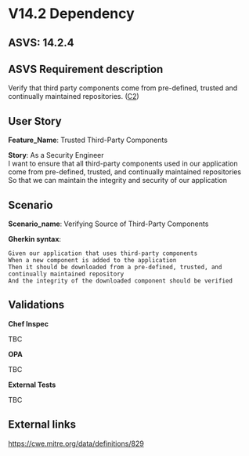 # V14.2 Dependency

## ASVS: 14.2.4

## ASVS Requirement description

Verify that third party components come from pre-defined, trusted
and continually maintained repositories.
([C2](https://owasp.org/www-project-proactive-controls/#div-numbering))

## User Story

**Feature_Name**: Trusted Third-Party Components

**Story**:
As a Security Engineer\
I want to ensure that all third-party components used in our application come from pre-defined,
trusted, and continually maintained repositories\
So that we can maintain the integrity and security of our application

## Scenario

**Scenario_name**: Verifying Source of Third-Party Components

**Gherkin syntax**:

```gherkin
Given our application that uses third-party components
When a new component is added to the application
Then it should be downloaded from a pre-defined, trusted, and continually maintained repository
And the integrity of the downloaded component should be verified
```

## Validations

**Chef Inspec**

TBC

**OPA**

TBC

**External Tests**

TBC

## External links

<https://cwe.mitre.org/data/definitions/829>
